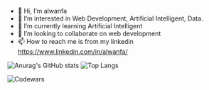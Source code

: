 - 👋 Hi, I’m alwanfa
- 👀 I’m interested in Web Development, Artificial Intelligent, Data.
- 🌱 I’m currently learning Artificial Intelligent
- 💞️ I’m looking to collaborate on web development
- 📫 How to reach me is from my linkedin https://www.linkedin.com/in/alwanfa/

![Anurag's GitHub stats](https://github-readme-stats.vercel.app/api?username=alwanfa&show_icons=true&theme=dracula)
![Top Langs](https://github-readme-stats.vercel.app/api/top-langs/?username=anuraghazra&layout=compact&theme=dracula)


![Codewars](https://github.r2v.ch/codewars?user=alwanfa&top_languages=true)

<!---
alwanfa/alwanfa is a ✨ special ✨ repository because its `README.md` (this file) appears on your GitHub profile.
You can click the Preview link to take a look at your changes.
--->
